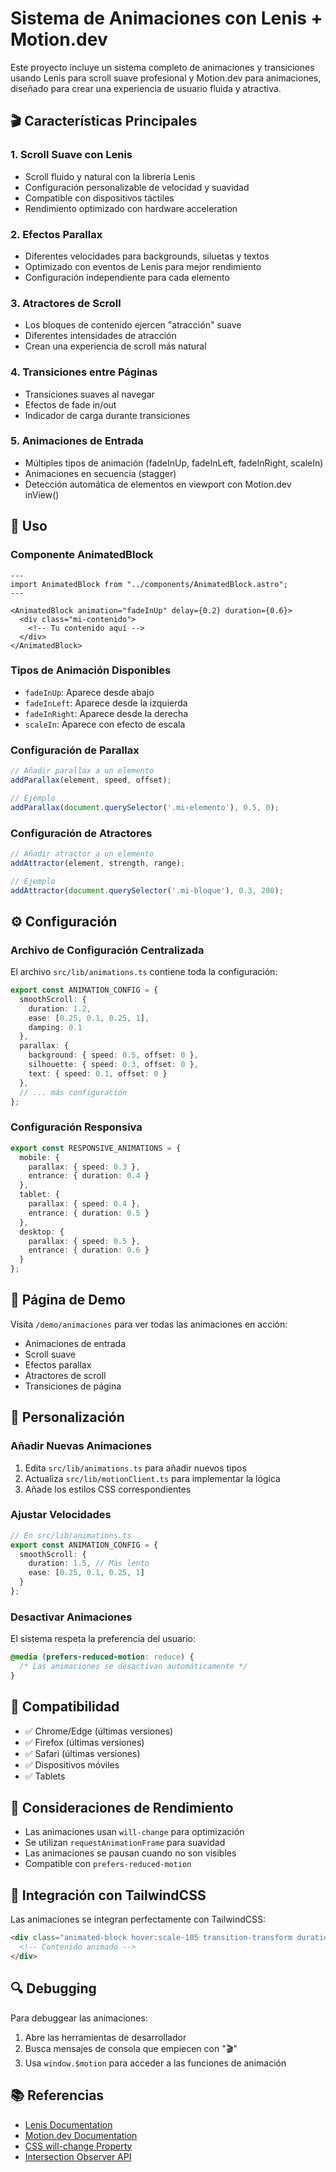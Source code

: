 # Sistema de Animaciones con Lenis + Motion.dev

Este proyecto incluye un sistema completo de animaciones y transiciones usando Lenis para scroll suave profesional y Motion.dev para animaciones, diseñado para crear una experiencia de usuario fluida y atractiva.

## 🎬 Características Principales

### 1. Scroll Suave con Lenis
- Scroll fluido y natural con la librería Lenis
- Configuración personalizable de velocidad y suavidad
- Compatible con dispositivos táctiles
- Rendimiento optimizado con hardware acceleration

### 2. Efectos Parallax
- Diferentes velocidades para backgrounds, siluetas y textos
- Optimizado con eventos de Lenis para mejor rendimiento
- Configuración independiente para cada elemento

### 3. Atractores de Scroll
- Los bloques de contenido ejercen "atracción" suave
- Diferentes intensidades de atracción
- Crean una experiencia de scroll más natural

### 4. Transiciones entre Páginas
- Transiciones suaves al navegar
- Efectos de fade in/out
- Indicador de carga durante transiciones

### 5. Animaciones de Entrada
- Múltiples tipos de animación (fadeInUp, fadeInLeft, fadeInRight, scaleIn)
- Animaciones en secuencia (stagger)
- Detección automática de elementos en viewport con Motion.dev inView()

## 🚀 Uso

### Componente AnimatedBlock

```astro
---
import AnimatedBlock from "../components/AnimatedBlock.astro";
---

<AnimatedBlock animation="fadeInUp" delay={0.2} duration={0.6}>
  <div class="mi-contenido">
    <!-- Tu contenido aquí -->
  </div>
</AnimatedBlock>
```

### Tipos de Animación Disponibles

- `fadeInUp`: Aparece desde abajo
- `fadeInLeft`: Aparece desde la izquierda
- `fadeInRight`: Aparece desde la derecha
- `scaleIn`: Aparece con efecto de escala

### Configuración de Parallax

```typescript
// Añadir parallax a un elemento
addParallax(element, speed, offset);

// Ejemplo
addParallax(document.querySelector('.mi-elemento'), 0.5, 0);
```

### Configuración de Atractores

```typescript
// Añadir atractor a un elemento
addAttractor(element, strength, range);

// Ejemplo
addAttractor(document.querySelector('.mi-bloque'), 0.3, 200);
```

## ⚙️ Configuración

### Archivo de Configuración Centralizada

El archivo `src/lib/animations.ts` contiene toda la configuración:

```typescript
export const ANIMATION_CONFIG = {
  smoothScroll: {
    duration: 1.2,
    ease: [0.25, 0.1, 0.25, 1],
    damping: 0.1
  },
  parallax: {
    background: { speed: 0.5, offset: 0 },
    silhouette: { speed: 0.3, offset: 0 },
    text: { speed: 0.1, offset: 0 }
  },
  // ... más configuración
};
```

### Configuración Responsiva

```typescript
export const RESPONSIVE_ANIMATIONS = {
  mobile: {
    parallax: { speed: 0.3 },
    entrance: { duration: 0.4 }
  },
  tablet: {
    parallax: { speed: 0.4 },
    entrance: { duration: 0.5 }
  },
  desktop: {
    parallax: { speed: 0.5 },
    entrance: { duration: 0.6 }
  }
};
```

## 🎯 Página de Demo

Visita `/demo/animaciones` para ver todas las animaciones en acción:

- Animaciones de entrada
- Scroll suave
- Efectos parallax
- Atractores de scroll
- Transiciones de página

## 🔧 Personalización

### Añadir Nuevas Animaciones

1. Edita `src/lib/animations.ts` para añadir nuevos tipos
2. Actualiza `src/lib/motionClient.ts` para implementar la lógica
3. Añade los estilos CSS correspondientes

### Ajustar Velocidades

```typescript
// En src/lib/animations.ts
export const ANIMATION_CONFIG = {
  smoothScroll: {
    duration: 1.5, // Más lento
    ease: [0.25, 0.1, 0.25, 1]
  }
};
```

### Desactivar Animaciones

El sistema respeta la preferencia del usuario:

```css
@media (prefers-reduced-motion: reduce) {
  /* Las animaciones se desactivan automáticamente */
}
```

## 📱 Compatibilidad

- ✅ Chrome/Edge (últimas versiones)
- ✅ Firefox (últimas versiones)
- ✅ Safari (últimas versiones)
- ✅ Dispositivos móviles
- ✅ Tablets

## 🚨 Consideraciones de Rendimiento

- Las animaciones usan `will-change` para optimización
- Se utilizan `requestAnimationFrame` para suavidad
- Las animaciones se pausan cuando no son visibles
- Compatible con `prefers-reduced-motion`

## 🎨 Integración con TailwindCSS

Las animaciones se integran perfectamente con TailwindCSS:

```html
<div class="animated-block hover:scale-105 transition-transform duration-300">
  <!-- Contenido animado -->
</div>
```

## 🔍 Debugging

Para debuggear las animaciones:

1. Abre las herramientas de desarrollador
2. Busca mensajes de consola que empiecen con "🎬"
3. Usa `window.$motion` para acceder a las funciones de animación

## 📚 Referencias

- [Lenis Documentation](https://lenis.studiofreight.com/)
- [Motion.dev Documentation](https://motion.dev/)
- [CSS will-change Property](https://developer.mozilla.org/en-US/docs/Web/CSS/will-change)
- [Intersection Observer API](https://developer.mozilla.org/en-US/docs/Web/API/Intersection_Observer_API)
